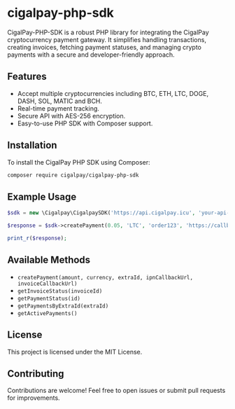 # cigalpay-php-sdk

CigalPay-PHP-SDK is a robust PHP library for integrating the CigalPay cryptocurrency payment gateway. It simplifies handling transactions, creating invoices, fetching payment statuses, and managing crypto payments with a secure and developer-friendly approach.

## Features

- Accept multiple cryptocurrencies including BTC, ETH, LTC, DOGE, DASH, SOL, MATIC and BCH.
- Real-time payment tracking.
- Secure API with AES-256 encryption.
- Easy-to-use PHP SDK with Composer support.

## Installation

To install the CigalPay PHP SDK using Composer:

```bash
composer require cigalpay/cigalpay-php-sdk
```

## Example Usage

```php
$sdk = new \Cigalpay\CigalpaySDK('https://api.cigalpay.icu', 'your-api-key');
```

```php
$response = $sdk->createPayment(0.05, 'LTC', 'order123', 'https://callback.url/ipn', 'https://callback.url/invoice');
```

```php
print_r($response);
```

## Available Methods

- `createPayment(amount, currency, extraId, ipnCallbackUrl, invoiceCallbackUrl)`
- `getInvoiceStatus(invoiceId)`
- `getPaymentStatus(id)`
- `getPaymentsByExtraId(extraId)`
- `getActivePayments()`

## License

This project is licensed under the MIT License.

## Contributing

Contributions are welcome! Feel free to open issues or submit pull requests for improvements.

